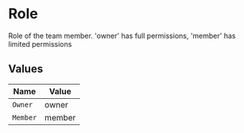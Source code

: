 # Role

Role of the team member. 'owner' has full permissions, 'member' has limited permissions


## Values

| Name     | Value    |
| -------- | -------- |
| `Owner`  | owner    |
| `Member` | member   |